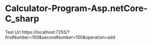 # Calculator-Program-Asp.netCore-C_sharp
Test Url
https://localhost:7255/?firstNumber=100&secondNumber=100&operation=add